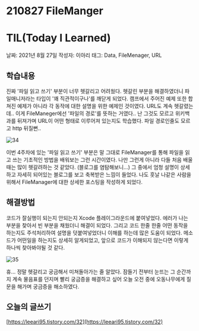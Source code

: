 # 210827 FileManger
# TIL(Today I Learned)

날짜: 2021년 8월 27일
작성자: 이아리
태그: Data, FileMenager, URL

## 학습내용

진짜 '파일 읽고 쓰기' 부분이 너무 헷갈리고 어려웠다. 헷갈린 부분을 해결하였더니 파일매니저라는 타입이 '꽤 직관적이구나'를 깨닫게 되었다. 캠프에서 주어진 예제 또한 합쳐진 예제가 아니라 각 동작에 대한 설명을 위한 예제인 것이였다. URL도 계속 헷갈렸는데.. 이게 FileManeger에선 '파일의 경로'를 뜻하는 거였다.. 난 그것도 모르고 위키백과를 뒤져가며 URL이 어떤 형태로 이루어져 있는지도 학습했다. 파일 경로인줄도 모르고 http 뒤질뻔..

![34](https://github.com/user-attachments/assets/e203c102-68bf-40bb-9f8a-c96809e29a3a)

이번 4주차에 있는 '파일 읽고 쓰기' 부분은 말 그대로 FileManager를 통해 파일을 읽고 쓰는 기초적인 방법을 배워보는 그런 시간이였다. 나만 그런게 아니라 다들 처음 배울때는 많이 헷갈려하는 것 같았다. (블로그를 염탐해보니...) 그 중에서 엄청 설명이 상세하고 자세히 되어있는 블로그를 보고 축복받은 느낌이 들었다. 나도 훗날 나같은 사람을 위해서 FileManager에 대한 상세한 포스팅을 작성하게 되었다.

## 해결방법

코드가 잘실행이 되는지 안되는지 Xcode 플레이그라운드에 붙여넣었다. 에러가 나는 부분을 찾아서 빈 부분을 채웠더니 해결이 되었다. 그리고 코드 한줄 한줄 어떤 동작을 하는지도 주석처리하여 설명을 덧붙여넣었더니 이해를 하는데 많은 도움이 되었다. 메소드가 어떤일을 하는지도 상세히 알게되었고, 앞으로 코드가 이해되지 않는다면 이렇게 하나씩 찾아봐야될 것 같다. 

![35](https://github.com/user-attachments/assets/4e062f3d-68cb-487a-9e98-c4f733539544)

휴... 정말 헷갈리고 궁금해서 미쳐돌아가는 줄 알았다. 잠들기 전부터 눈뜨는 그 순간까지 계속 물음표를 던지며 빨리 궁금증을 해결하고 싶어 오늘 오전 중에 오동나무에게 질문을 해가며 궁금증을 해소하였다.

## 오늘의 글쓰기

[https://leeari95.tistory.com/32](https://leeari95.tistory.com/32)
